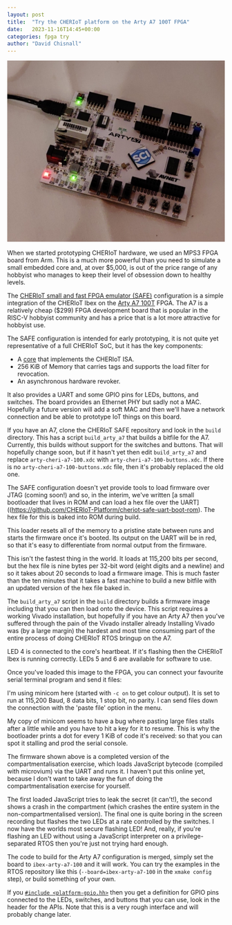 ```yaml
---
layout: post
title:  "Try the CHERIoT platform on the Arty A7 100T FPGA"
date:   2023-11-16T14:45+00:00
categories: fpga try 
author: "David Chisnall"
---
```


<link rel="stylesheet" type="text/css" href="/css/asciinema-player.css" />
<script src="/javascript/asciinema-player.min.js"></script>

![Arty A7 100T FPGA](/images/2023-11-08-dsbd-all-hands-fpga.jpg)

When we started prototyping CHERIoT hardware, we used an MPS3 FPGA board from Arm.
This is a much more powerful than you need to simulate a small embedded core and, at over $5,000, is out of the price range of any hobbyist who manages to keep their level of obsession down to healthy levels.

The [CHERIoT small and fast FPGA emulator (SAFE)](https://github.com/microsoft/cheriot-safe) configuration is a simple integration of the CHERIoT Ibex on the [Arty A7 100T](https://digilent.com/reference/programmable-logic/arty-a7/start) FPGA.
The A7 is a relatively cheap ($299) FPGA development board that is popular in the RISC-V hobbyist community and has a price that is a lot more attractive for hobbyist use.

The SAFE configuration is intended for early prototyping, it is not quite yet representative of a full CHERIoT SoC, but it has the key components:

 - A [core](https://github.com/microsoft/cheriot-ibex) that implements the CHERIoT ISA.
 - 256 KiB of Memory that carries tags and supports the load filter for revocation.
 - An asynchronous hardware revoker.

It also provides a UART and some GPIO pins for LEDs, buttons, and switches.
The board provides an Ethernet PHY but sadly not a MAC.
Hopefully a future version will add a soft MAC and then we'll have a network connection and be able to prototype IoT things on this board.

If you have an A7, clone the CHERIoT SAFE repository and look in the `build` directory.
This has a script `build_arty_a7` that builds a bitfile for the A7.
Currently, this builds without support for the switches and buttons.
That will hopefully change soon, but if it hasn't yet then edit `build_arty_a7` and replace `arty-cheri-a7-100.xdc` with `arty-cheri-a7-100-buttons.xdc`.
If there is no `arty-cheri-a7-100-buttons.xdc` file, then it's probably replaced the old one.

The SAFE configuration doesn't yet provide tools to load firmware over JTAG (coming soon!) and so, in the interim, we've written [a small bootloader that lives in ROM and can load a hex file over the UART]((https://github.com/CHERIoT-Platform/cheriot-safe-uart-boot-rom).
The hex file for this is baked into ROM during build.

This loader resets all of the memory to a pristine state between runs and starts the firmware once it's booted.
Its output on the UART will be in red, so that it's easy to differentiate from normal output from the firmware.

This isn't the fastest thing in the world.
It loads at 115,200 bits per second, but the hex file is nine bytes per 32-bit word (eight digits and a newline) and so it takes about 20 seconds to load a firmware image.
This is much faster than the ten minutes that it takes a fast machine to build a new bitfile with an updated version of the hex file baked in.

The `build_arty_a7` script in the `build` directory builds a firmware image including that you can then load onto the device.
This script requires a working Vivado installation, but hopefully if you have an Arty A7 then you've suffered through the pain of the Vivado installer already
Installing Vivado was (by a large margin) the hardest and most time consuming part of the entire process of doing CHERIoT RTOS bringup on the A7.

LED 4 is connected to the core's heartbeat.
If it's flashing then the CHERIoT Ibex is running correctly.
LEDs 5 and 6 are available for software to use.

Once you've loaded this image to the FPGA, you can connect your favourite serial terminal program and send it files:

<div id="demo"></div>

<script>
    AsciinemaPlayer.create('/images/arty-a7-javascript.cast', document.getElementById('demo'), {  theme: 'tango' });
</script>

I'm using minicom here (started with `-c on` to get colour output).
It is set to run at 115,200 Baud, 8 data bits, 1 stop bit, no parity.
I can send files down the connection with the 'paste file' option in the menu.

My copy of minicom seems to have a bug where pasting large files stalls after a little while and you have to hit a key for it to resume.
This is why the bootloader prints a dot for every 1 KiB of code it's received: so that you can spot it stalling and prod the serial console.

The firmware shown above is a completed version of the compartmentalisation exercise, which loads JavaScript bytecode (compiled with microvium) via the UART and runs it.
I haven't put this online yet, because I don't want to take away the fun of doing the compartmentalisation exercise for yourself.

The first loaded JavaScript tries to leak the secret (it can't!), the second shows a crash in the compartment (which crashes the entire system in the non-compartmentalised version).
The final one is quite boring in the screen recording but flashes the two LEDs at a rate controlled by the switches.
I now have the worlds most secure flashing LED!
And, really, if you're flashing an LED without using a JavaScript interpreter on a privilege-separated RTOS then you're just not trying hard enough.

The code to build for the Arty A7 configuration is merged, simply set the board to `ibex-arty-a7-100` and it will work.
You can try the examples in the RTOS repository like this (`--board=ibex-arty-a7-100` in the `xmake config` step), or build something of your own.

If you [`#include <platform-gpio.hh>`](https://github.com/microsoft/cheriot-rtos/blob/main/sdk/include/platform/arty-a7/platform-gpio.hh) then you get a definition for GPIO pins connected to the LEDs, switches, and buttons that you can use, look in the header for the APIs.
Note that this is a very rough interface and will probably change later.

